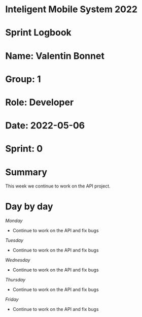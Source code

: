 #
# **Inteligent Mobile System 2022**
#
#
#
# **Sprint Logbook**
# **Name:	Valentin Bonnet**
# **Group:	1**
# **Role:	Developer**
# **Date:	2022-05-06**
# **Sprint: 	0**
#
# **Summary**
This week we continue to work on the API project.

# **Day by day**
*Monday*
- Continue to work on the API and fix bugs

*Tuesday*
- Continue to work on the API and fix bugs

*Wednesday*
- Continue to work on the API and fix bugs

*Thursday*
- Continue to work on the API and fix bugs

*Friday*
- Continue to work on the API and fix bugs